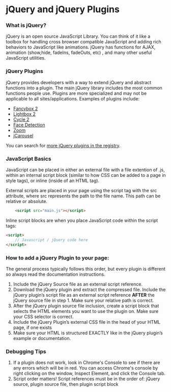 jQuery and jQuery Plugins
=========================

### What is jQuery?

jQuery is an open source JavaScript Library. You can think of it like a toolbox for handling cross browser compatible JavaScript and adding rich behaviors to JavaScript like animations. jQuery has functions for AJAX, animation (show,hide, fadeIns, fadeOuts, etc) , and many other useful JavaScript utilities.

### jQuery Plugins

jQuery provides developers with a way to extend jQuery and abstract functions into a plugin. The main jQuery library includes the most common functions people use. Plugins are more specialized and may not be applicable to all sites/applications. Examples of plugins include:

*   [Fancybox 2](http://fancyapps.com/fancybox/)
*   [Lightbox 2](http://lokeshdhakar.com/projects/lightbox2/)
*   [Cycle 2](http://jquery.malsup.com/cycle2/)
*   [Face Detection](http://facedetection.jaysalvat.com/)
*   [Zoom](http://www.jacklmoore.com/zoom/)
*   [jCarousel](http://sorgalla.com/jcarousel/)


You can search for [more jQuery plugins in the registry](http://plugins.jquery.com/).

### JavaScript Basics

JavaScript can be placed in either an external file with a file extention of .js, within an internal script block (similar to how CSS can be added to a page in style tags), or inline (inside of an HTML tag). 

External scripts are placed in your page using the script tag with the src attribute, where src represents the path to the file name. This path can be relative or absolute.

```html
	<script src="main.js"></script>
```


Inline script blocks are when you place JavaScript code within the script tags:

```html
<script>
	// Javascript / jQuery code here
</script>
```


### How to add a jQuery Plugin to your page:

The general process typically follows this order, but every plugin is different so always read the documentation instructions.


1. Include the jQuery Source file as an external script reference.
2. Download the jQuery plugin and extract the compressed file. Include the jQuery plugin’s script file as an external script reference __AFTER__ the jQuery source file in step 1. Make sure your relative path is correct.
3. After the jQuery plugin source file inclusion, create a script block that selects the HTML elements you want to use the plugin on. Make sure your CSS selector is correct. 
4. Include the jQuery Plugin’s external CSS file in the head of your HTML page, if one exists
5. Make sure your HTML is structured EXACTLY like in the jQuery plugin’s example or documentation.


### Debugging Tips

1. If a plugin does not work, look in Chrome's Console to see if there are any errors which will be in red. You can access Chrome's console by right clicking on the window, Inspect Element, and click the Console tab.
2. Script order matters! Script references must be in the order of: jQuery source, plugin source file, then plugin script block
